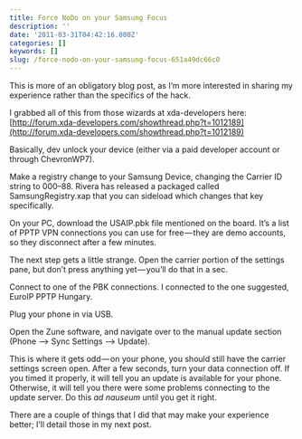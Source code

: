 ```yaml
---
title: Force NoDo on your Samsung Focus
description: ''
date: '2011-03-31T04:42:16.000Z'
categories: []
keywords: []
slug: /force-nodo-on-your-samsung-focus-651a49dc66c0
---
```


This is more of an obligatory blog post, as I’m more interested in sharing my experience rather than the specifics of the hack.

I grabbed all of this from those wizards at xda-developers here: [http://forum.xda-developers.com/showthread.php?t=1012189](http://forum.xda-developers.com/showthread.php?t=1012189)

Basically, dev unlock your device (either via a paid developer account or through ChevronWP7).

Make a registry change to your Samsung Device, changing the Carrier ID string to 000–88. Rivera has released a packaged called SamsungRegistry.xap that you can sideload which changes that key specifically.

On your PC, download the USAIP.pbk file mentioned on the board. It’s a list of PPTP VPN connections you can use for free — they are demo accounts, so they disconnect after a few minutes.

The next step gets a little strange. Open the carrier portion of the settings pane, but don’t press anything yet — you’ll do that in a sec.

Connect to one of the PBK connections. I connected to the one suggested, EuroIP PPTP Hungary.

Plug your phone in via USB.

Open the Zune software, and navigate over to the manual update section (Phone –> Sync Settings –> Update).

This is where it gets odd — on your phone, you should still have the carrier settings screen open. After a few seconds, turn your data connection off. If you timed it properly, it will tell you an update is available for your phone. Otherwise, it will tell you there were some problems connecting to the update server. Do this _ad nauseum_ until you get it right.

There are a couple of things that I did that may make your experience better; I’ll detail those in my next post.